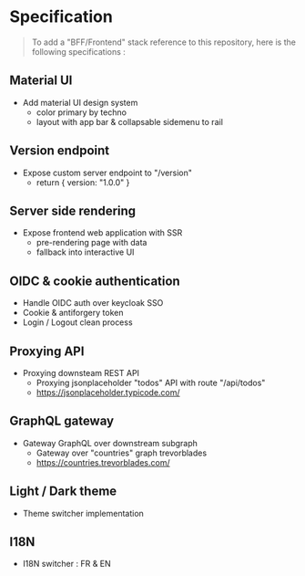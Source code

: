 # Specification

> To add a "BFF/Frontend" stack reference to this repository, here is the following specifications :

## Material UI
* Add material UI design system
    * color primary by techno
    * layout with app bar & collapsable sidemenu to rail

## Version endpoint
* Expose custom server endpoint to "/version"
    * return { version: "1.0.0" }

## Server side rendering
* Expose frontend web application with SSR
    * pre-rendering page with data
    * fallback into interactive UI

## OIDC & cookie authentication
* Handle OIDC auth over keycloak SSO
* Cookie & antiforgery token
* Login / Logout clean process

## Proxying API
* Proxying downsteam REST API
    * Proxying jsonplaceholder "todos" API with route "/api/todos"
    * https://jsonplaceholder.typicode.com/

## GraphQL gateway
* Gateway GraphQL over downstream subgraph
    * Gateway over "countries" graph trevorblades
    * https://countries.trevorblades.com/

## Light / Dark theme
* Theme switcher implementation

## I18N
* I18N switcher : FR & EN
